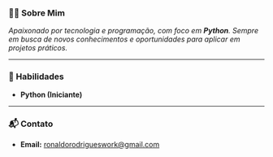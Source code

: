 ### 👨‍💻 Sobre Mim
*Apaixonado por tecnologia e programação, com foco em **Python**. Sempre em busca de novos conhecimentos e oportunidades para aplicar em projetos práticos.*

---

### 💼 Habilidades

- **Python (Iniciante)**

---

### 📬 Contato
  
- **Email:** [ronaldorodrigueswork@gmail.com](mailto:ronaldorodrigueswork@gmail.com)

